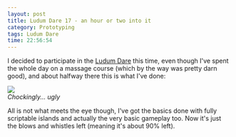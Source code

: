 ```yaml
---
layout: post
title: Ludum Dare 17 - an hour or two into it
category: Prototyping
tags: Ludum Dare
time: 22:56:54
---
```

I decided to participate in the [Ludum Dare][ld] this time, even though I've spent the whole day on a massage course (which by the way was pretty darn good), and about halfway there this is what I've done:

<div class="center">
    <img src="/media/images/ld17.png" /><br />
    <em>Chockingly... ugly</em>
</div>

All is not what meets the eye though, I've got the basics done with fully scriptable islands and actually the very basic gameplay too. Now it's just the blows and whistles left (meaning it's about 90% left).

[ld]: http://www.ludumdare.com/

